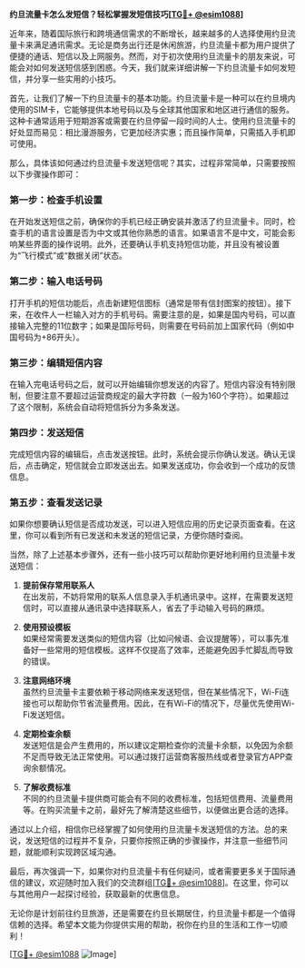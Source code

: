 **约旦流量卡怎么发短信？轻松掌握发短信技巧[[TG💪+ @esim1088](https://t.me/s/esim1088)]**

近年来，随着国际旅行和跨境通信需求的不断增长，越来越多的人选择使用约旦流量卡来满足通讯需求。无论是商务出行还是休闲旅游，约旦流量卡都为用户提供了便捷的通话、短信以及上网服务。然而，对于初次使用约旦流量卡的朋友来说，可能会对如何发送短信感到困惑。今天，我们就来详细讲解一下约旦流量卡如何发短信，并分享一些实用的小技巧。

首先，让我们了解一下约旦流量卡的基本功能。约旦流量卡是一种可以在约旦境内使用的SIM卡，它能够提供本地号码以及与全球其他国家和地区进行通信的服务。这种卡通常适用于短期游客或需要在约旦停留一段时间的人士。使用约旦流量卡的好处显而易见：相比漫游服务，它更加经济实惠；而且操作简单，只需插入手机即可使用。

那么，具体该如何通过约旦流量卡发送短信呢？其实，过程非常简单，只需要按照以下步骤操作即可：

### **第一步：检查手机设置**
在开始发送短信之前，确保你的手机已经正确安装并激活了约旦流量卡。同时，检查手机的语言设置是否为中文或其他你熟悉的语言。如果语言不是中文，可能会影响某些界面的操作说明。此外，还要确认手机支持短信功能，并且没有被设置为“飞行模式”或“数据关闭”状态。

### **第二步：输入电话号码**
打开手机的短信功能后，点击新建短信图标（通常是带有信封图案的按钮）。接下来，在收件人一栏输入对方的手机号码。需要注意的是，如果是国内号码，可以直接输入完整的11位数字；如果是国际号码，则需要在号码前加上国家代码（例如中国号码为+86开头）。

### **第三步：编辑短信内容**
在输入完电话号码之后，就可以开始编辑你想发送的内容了。短信内容没有特别限制，但要注意不要超过运营商规定的最大字符数（一般为160个字符）。如果超过了这个限制，系统会自动将短信拆分为多条发送。

### **第四步：发送短信**
完成短信内容的编辑后，点击发送按钮。此时，系统会提示你确认发送。确认无误后，点击确定，短信就会立即发送出去。如果发送成功，你会收到一个成功的反馈信息。

### **第五步：查看发送记录**
如果你想要确认短信是否成功发送，可以进入短信应用的历史记录页面查看。在这里，你可以看到所有已发送和未发送的短信记录，方便你随时查阅。

当然，除了上述基本步骤外，还有一些小技巧可以帮助你更好地利用约旦流量卡发送短信：

1. **提前保存常用联系人**  
   在出发前，不妨将常用的联系人信息录入手机通讯录中。这样，在需要发送短信时，可以直接从通讯录中选择联系人，省去了手动输入号码的麻烦。

2. **使用预设模板**  
   如果经常需要发送类似的短信内容（比如问候语、会议提醒等），可以事先准备好一些常用的短信模板。这样不仅提高了效率，还能避免因手忙脚乱而导致的错误。

3. **注意网络环境**  
   虽然约旦流量卡主要依赖于移动网络来发送短信，但在某些情况下，Wi-Fi连接也可以帮助你节省流量费用。因此，在有Wi-Fi的情况下，尽量优先使用Wi-Fi发送短信。

4. **定期检查余额**  
   发送短信是会产生费用的，所以建议定期检查你的流量卡余额，以免因为余额不足而导致无法正常使用。可以通过拨打运营商客服热线或者登录官方APP查询余额情况。

5. **了解收费标准**  
   不同的约旦流量卡提供商可能会有不同的收费标准，包括短信费用、流量费用等。在购买流量卡之前，最好先了解清楚这些细节，以便做出更合适的选择。

通过以上介绍，相信你已经掌握了如何使用约旦流量卡发送短信的方法。总的来说，发送短信的过程并不复杂，只要你按照正确的步骤操作，并注意一些细节问题，就能顺利实现跨区域沟通。

最后，再次强调一下，如果你对约旦流量卡有任何疑问，或者需要更多关于国际通信的建议，欢迎随时加入我们的交流群组[[TG💪+ @esim1088](https://t.me/s/esim1088)]。在这里，你可以与其他用户一起探讨经验，获取最新的优惠信息。

无论你是计划前往约旦旅游，还是需要在约旦长期居住，约旦流量卡都是一个值得信赖的选择。希望本文能为你提供实用的帮助，祝你在约旦的生活和工作一切顺利！

[[TG💪+ @esim1088](https://t.me/s/esim1088) ![Image](https://i.postimg.cc/4NQfJmqS/Snipaste-2025-05-13-00-14-12.png)]
